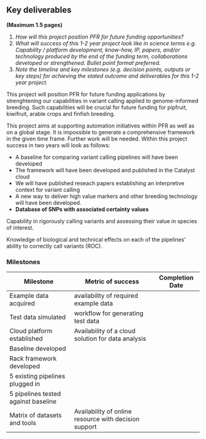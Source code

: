 ## Key deliverables
**(Maximum 1.5 pages)**
1. _How will this project position PFR for future funding opportunities?_
2. _What will success of this 1-2 year project look like in science terms  e.g. Capability / platform development, know-how, IP, papers, and/or technology produced by the end of the funding term, collaborations developed or strengthened. Bullet point format preferred._
3. _Note the timeline and key milestones (e.g. decision points, outputs or key steps) for achieving the stated outcome and deliverables for this 1-2 year project._


This project will position PFR for future funding applications by strenghtening our capabilities in variant calling applied to genome-informed breeding. Such capabilities will be crucial for future funding for pipfruit, kiwifruit, arable crops and finfish breeding. 

This project aims at supporting automation initiatives within PFR as well as on a global stage. It is impossible to generate a comprehensive framework in the given time frame. Further work will be needed. Within this project success in two years will look as follows:

- A baseline for comparing variant calling pipelines will have been developed
- The framework will have been developed and published in the Catalyst cloud
- We will have published reseach papers establishing an interpretive context for variant calling
- A new way to deliver high value markers and other breeding technology will have been developed.
- **Database of SNPs with associated certainty values**

Capability in rigorously calling variants and assessing their value in species of interest.

Knowledge of biological and technical effects on each of the pipelines' ability
to correctly call variants (ROC).






### Milestones

| Milestone                              | Metric of success | Completion Date |
|----------------------------------------|-------------------|-----------------|
| Example data acquired                  | availability of required example data |                 |
| Test data simulated                    | workflow for generating test data |                 |
| Cloud platform established             | Availability of a cloud solution for data analysis |                 |
| Baseline developed                     |                   |                 |
| Rack framework developed               |                   |                 |
| 5 existing pipelines plugged in        |                   |                 |
| 5 pipelines tested against baseline    |                   |                 |
| Matrix of datasets and tools           | Availability of online resource with decision support |  |
